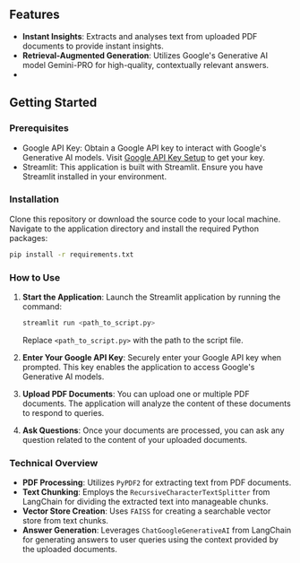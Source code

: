 ## Features

- **Instant Insights**: Extracts and analyses text from uploaded PDF documents to provide instant insights.
- **Retrieval-Augmented Generation**: Utilizes Google's Generative AI model Gemini-PRO for high-quality, contextually relevant answers.
- 
## Getting Started

### Prerequisites

- Google API Key: Obtain a Google API key to interact with Google's Generative AI models. Visit [Google API Key Setup](https://makersuite.google.com/app/apikey) to get your key.
- Streamlit: This application is built with Streamlit. Ensure you have Streamlit installed in your environment.

### Installation

Clone this repository or download the source code to your local machine. Navigate to the application directory and install the required Python packages:

```bash
pip install -r requirements.txt
```

### How to Use

1. **Start the Application**: Launch the Streamlit application by running the command:
    ```bash
    streamlit run <path_to_script.py>
    ```
    Replace `<path_to_script.py>` with the path to the script file.

2. **Enter Your Google API Key**: Securely enter your Google API key when prompted. This key enables the application to access Google's Generative AI models.

3. **Upload PDF Documents**: You can upload one or multiple PDF documents. The application will analyze the content of these documents to respond to queries.

4. **Ask Questions**: Once your documents are processed, you can ask any question related to the content of your uploaded documents.

### Technical Overview

- **PDF Processing**: Utilizes `PyPDF2` for extracting text from PDF documents.
- **Text Chunking**: Employs the `RecursiveCharacterTextSplitter` from LangChain for dividing the extracted text into manageable chunks.
- **Vector Store Creation**: Uses `FAISS` for creating a searchable vector store from text chunks.
- **Answer Generation**: Leverages `ChatGoogleGenerativeAI` from LangChain for generating answers to user queries using the context provided by the uploaded documents.



